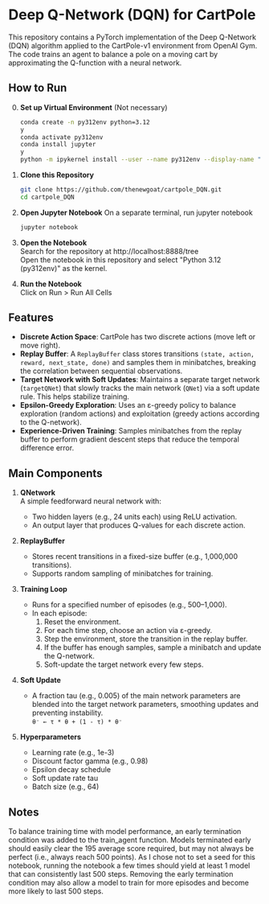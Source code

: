 # Deep Q-Network (DQN) for CartPole

This repository contains a PyTorch implementation of the Deep Q-Network (DQN) algorithm applied to the CartPole-v1 environment from OpenAI Gym. The code trains an agent to balance a pole on a moving cart by approximating the Q-function with a neural network.

## How to Run

0. **Set up Virtual Environment** (Not necessary)
   ```bash
   conda create -n py312env python=3.12
   y
   conda activate py312env
   conda install jupyter
   y
   python -m ipykernel install --user --name py312env --display-name "Python 3.12 (py312env)"
   ```

1. **Clone this Repository**
   ```bash
   git clone https://github.com/thenewgoat/cartpole_DQN.git
   cd cartpole_DQN
   ```
2. **Open Jupyter Notebook**
   On a separate terminal, run jupyter notebook
   ```bash
   jupyter notebook
   ```
3. **Open the Notebook**\
   Search for the repository at http://localhost:8888/tree \
   Open the notebook in this repository and select "Python 3.12 (py312env)" as the kernel.
2. **Run the Notebook**\
   Click on Run > Run All Cells

## Features

- **Discrete Action Space**: CartPole has two discrete actions (move left or move right).
- **Replay Buffer**: A `ReplayBuffer` class stores transitions `(state, action, reward, next_state, done)` and samples them in minibatches, breaking the correlation between sequential observations.
- **Target Network with Soft Updates**: Maintains a separate target network (`targetQNet`) that slowly tracks the main network (`QNet`) via a soft update rule. This helps stabilize training.
- **Epsilon-Greedy Exploration**: Uses an ε-greedy policy to balance exploration (random actions) and exploitation (greedy actions according to the Q-network).
- **Experience-Driven Training**: Samples minibatches from the replay buffer to perform gradient descent steps that reduce the temporal difference error.

## Main Components

1. **QNetwork**  
   A simple feedforward neural network with:
   - Two hidden layers (e.g., 24 units each) using ReLU activation.
   - An output layer that produces Q-values for each discrete action.

2. **ReplayBuffer**  
   - Stores recent transitions in a fixed-size buffer (e.g., 1,000,000 transitions).
   - Supports random sampling of minibatches for training.

3. **Training Loop**  
   - Runs for a specified number of episodes (e.g., 500–1,000).  
   - In each episode:
     1. Reset the environment.
     2. For each time step, choose an action via ε-greedy.
     3. Step the environment, store the transition in the replay buffer.
     4. If the buffer has enough samples, sample a minibatch and update the Q-network.
     5. Soft-update the target network every few steps.

4. **Soft Update**
   - A fraction tau (e.g., 0.005) of the main network parameters are blended into the target network parameters, smoothing updates and preventing instability. \
   `θ⁻ ← τ * θ + (1 - τ) * θ⁻`

5. **Hyperparameters**
   - Learning rate (e.g., 1e-3)
   - Discount factor gamma (e.g., 0.98)
   - Epsilon decay schedule
   - Soft update rate tau
   - Batch size (e.g., 64)
  
## Notes

To balance training time with model performance, an early termination condition was added to the train_agent function. Models terminated early should easily clear the 195 average score required, but may not always be perfect (i.e., always reach 500 points). As I chose not to set a seed for this notebook, running the notebook a few times should yield at least 1 model that can consistently last 500 steps. Removing the early termination condition may also allow a model to train for more episodes and become more likely to last 500 steps.

